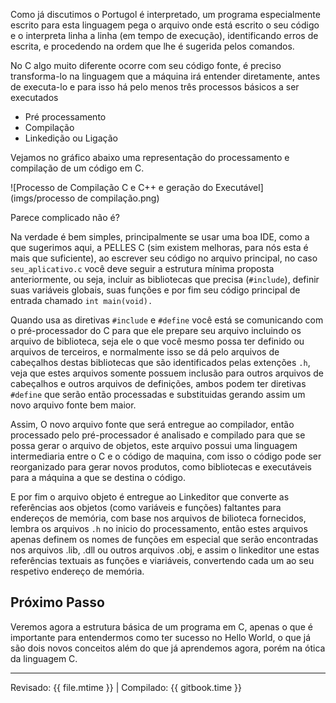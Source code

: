 Como já discutimos o Portugol é interpretado, um programa especialmente escrito para esta linguagem pega o arquivo onde está escrito o seu código e o interpreta linha a linha (em tempo de execução), identificando erros de escrita, e procedendo na ordem que lhe é sugerida pelos comandos.

No C algo muito diferente ocorre com seu código fonte, é preciso transforma-lo na linguagem que a máquina irá entender diretamente, antes de executa-lo e para isso há pelo menos três processos básicos a ser executados

* Pré processamento
* Compilação
* Linkedição ou Ligação

Vejamos no gráfico abaixo uma representação do processamento e compilação de um código em C.

![Processo de Compilação C e C++ e geração do Executável](imgs/processo de compilação.png)

Parece complicado não é?

Na verdade é bem simples, principalmente se usar uma boa IDE, como a que sugerimos aqui, a PELLES C (sim existem melhoras, para nós esta é mais que suficiente), ao escrever seu código no arquivo principal, no caso `seu_aplicativo.c` você deve seguir a estrutura mínima proposta anteriormente, ou seja, incluir as bibliotecas que precisa (```#include```), definir suas variáveis globais, suas funções e por fim seu código principal de entrada chamado ```int main(void).``` 

Quando usa as diretivas ```#include``` e ```#define``` você está se comunicando com o pré-processador do C para que ele prepare seu arquivo incluindo os arquivo de biblioteca, seja ele o que você mesmo possa ter definido ou arquivos de terceiros, e normalmente isso se dá pelo arquivos de cabeçalhos destas bibliotecas que são identificados pelas extenções ```.h```, veja que estes arquivos somente possuem inclusão para outros arquivos de cabeçalhos e outros arquivos de definições, ambos podem ter diretivas ```#define``` que serão então processadas e substituidas gerando assim um novo arquivo fonte bem maior.

Assim, O novo arquivo fonte que será entregue ao compilador, então processado pelo pré-processador é  analisado e compilado para que se possa gerar o arquivo de objetos, este arquivo possui uma linguagem intermediaria entre o C e o código de maquina, com isso o código pode ser reorganizado para gerar novos produtos, como bibliotecas e executáveis para a máquina a que se destina o código.

E por fim o arquivo objeto é entregue ao Linkeditor que converte as referências aos objetos (como variáveis e funções) faltantes para endereços de memória, com base nos arquivos de bilioteca fornecidos, lembra os arquivos `.h` no inicio do processamento, então estes arquivos apenas definem os nomes de funções em especial que serão encontradas nos arquivos .lib, .dll ou outros arquivos .obj, e assim o linkeditor une estas referências textuais as funções e viariáveis, convertendo cada um ao seu respetivo endereço de memória.

## Próximo Passo

Veremos agora a estrutura básica de um programa em C, apenas o que é importante para entendermos como ter sucesso no Hello World, o que já são dois novos conceitos além do que já aprendemos agora, porém na ótica da linguagem C.






---

Revisado: {{ file.mtime }} | Compilado: {{ gitbook.time }}